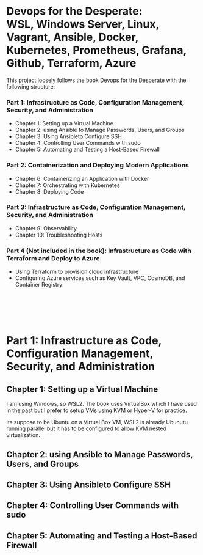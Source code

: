 <h1>Devops for the Desperate:<br>WSL, Windows Server, Linux, Vagrant, Ansible, Docker, Kubernetes, Prometheus, Grafana, Github, Terraform, Azure</span></h1>
This project loosely follows the book <a target="_blank" rel="noopener noreferrer" href="https://www.amazon.com/DevOps-Desperate-Hands-Survival-Guide/dp/1718502486">Devops for the Desperate</a> with the following structure: 


<h3>Part 1: Infrastructure as Code, Configuration Management, Security, and Administration</h3>
<ul>
<li>Chapter 1: Setting up a Virtual Machine</li>
<li>Chapter 2: using Ansible to Manage Passwords, Users, and Groups</li>
<li>Chapter 3: Using Ansibleto Configure SSH</li>
<li>Chapter 4: Controlling User Commands with sudo</li>
<li>Chapter 5: Automating and Testing a Host-Based Firewall</li>
</ul> 
<h3>Part 2: Containerization and Deploying Modern Applications</h3>
<ul>
<li>Chapter 6: Containerizing an Application with Docker</li>
<li>Chapter 7: Orchestrating with Kubernetes</li>
<li>Chapter 8: Deploying Code</li>
</ul> 
<h3>Part 3: Infrastructure as Code, Configuration Management, Security, and Administration</h3>
<ul>
<li>Chapter 9: Observability</li>
<li>Chapter 10: Troubleshooting Hosts</li>
</ul> 
<h3>Part 4 (Not included in the book): Infrastructure as Code with Terraform and Deploy to Azure</h3>
<ul>
<li>Using Terraform to provision cloud infrastructure</li>
<li>Configuring Azure services such as Key Vault, VPC, CosmoDB, and Container Registry</li>
</ul>
<br><br><br><br>
<h1>Part 1: Infrastructure as Code, Configuration Management, Security, and Administration</h1>

<h2>Chapter 1: Setting up a Virtual Machine</h2>
 <p>I am using Windows, so WSL2. The book uses VirtualBox which I have used in the past but I prefer to setup VMs using KVM or Hyper-V for practice.</p>
 <p>Its suppose to be Ubuntu on a Virtual Box VM, WSL2 is already Ubunutu running parallel but it has to be configured to allow KVM nested virtualization.</p>
<h2>Chapter 2: using Ansible to Manage Passwords, Users, and Groups</h2>

<h2>Chapter 3: Using Ansibleto Configure SSH</h2>

<h2>Chapter 4: Controlling User Commands with sudo</h2>

<h2>Chapter 5: Automating and Testing a Host-Based Firewall</h2> 